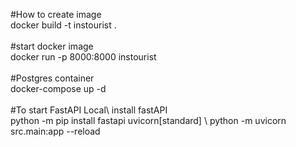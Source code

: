 #How to create image\
docker build -t instourist .
\
\
#start docker image\
docker run -p 8000:8000 instourist 
\
\
#Postgres container\
docker-compose up -d
\
\
#To start FastAPI Local\ 
install fastAPI\
python -m pip install fastapi uvicorn[standard] 
\ 
python -m uvicorn src.main:app --reload
